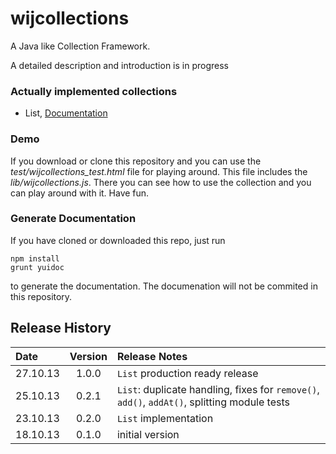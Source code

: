 # wijcollections #

A Java like Collection Framework.

A detailed description and introduction is in progress

### Actually implemented collections
* List, [Documentation](https://github.com/webinfluenza/wijcollections/wiki/List "List API Documentation")

### Demo

If you download or clone this repository and you can use the *test/wijcollections_test.html* file for playing around.
This file includes the *lib/wijcollections.js*. There you can see how to use the collection and you can
play around with it. Have fun.

### Generate Documentation
If you have cloned or downloaded this repo, just run
```
npm install
grunt yuidoc
```
to generate the documentation. The documenation will not be commited in this repository.

## Release History
Date | Version | Release Notes
:------------|:-------:|:-----
27.10.13 | 1.0.0 | ```List``` production ready release
25.10.13 | 0.2.1 | ```List```: duplicate handling, fixes for ```remove()```, ```add()```, ```addAt()```, splitting module tests
23.10.13 | 0.2.0 | ```List``` implementation
18.10.13 | 0.1.0 | initial version
